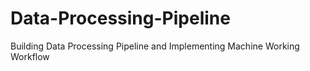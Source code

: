 # Data-Processing-Pipeline
Building Data Processing Pipeline and Implementing Machine Working Workflow
